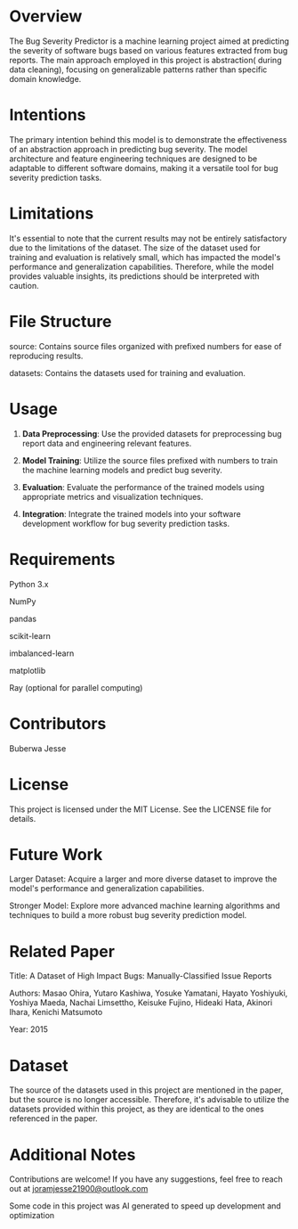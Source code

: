 # Overview

The Bug Severity Predictor is a machine learning project aimed at predicting the severity of software bugs based on various features extracted from bug reports. The main approach employed in this project is abstraction( during data cleaning), focusing on generalizable patterns rather than specific domain knowledge.

# Intentions

The primary intention behind this model is to demonstrate the effectiveness of an abstraction approach in predicting bug severity. The model architecture and feature engineering techniques are designed to be adaptable to different software domains, making it a versatile tool for bug severity prediction tasks.

# Limitations

It's essential to note that the current results may not be entirely satisfactory due to the limitations of the dataset. The size of the dataset used for training and evaluation is relatively small, which has impacted the model's performance and generalization capabilities. Therefore, while the model provides valuable insights, its predictions should be interpreted with caution.

# File Structure
source: Contains source files organized with prefixed numbers for ease of reproducing results.

datasets: Contains the datasets used for training and evaluation.

# Usage

1. **Data Preprocessing**: Use the provided datasets for preprocessing bug report data and engineering relevant features.

2. **Model Training**: Utilize the source files prefixed with numbers to train the machine learning models and predict bug severity.

3. **Evaluation**: Evaluate the performance of the trained models using appropriate metrics and visualization techniques.

4. **Integration**: Integrate the trained models into your software development workflow for bug severity prediction tasks.

# Requirements
Python 3.x

NumPy

pandas

scikit-learn

imbalanced-learn

matplotlib

Ray (optional for parallel computing)

# Contributors
Buberwa Jesse

# License
This project is licensed under the MIT License. See the LICENSE file for details.

# Future Work
Larger Dataset: Acquire a larger and more diverse dataset to improve the model's performance and generalization capabilities.

Stronger Model: Explore more advanced machine learning algorithms and techniques to build a more robust bug severity prediction model.

# Related Paper
Title: A Dataset of High Impact Bugs: Manually-Classified Issue Reports

Authors: Masao Ohira, Yutaro Kashiwa, Yosuke Yamatani, Hayato Yoshiyuki, Yoshiya Maeda, Nachai Limsettho, Keisuke Fujino, Hideaki Hata, Akinori Ihara, Kenichi Matsumoto

Year: 2015

# Dataset
The source of the datasets used in this project are mentioned in the paper, but the source is no longer accessible. Therefore, it's advisable to utilize the datasets provided within this project, as they are identical to the ones referenced in the paper.

# Additional Notes
Contributions are welcome! If you have any suggestions, feel free to reach out at joramjesse21900@outlook.com

Some code in this project was AI generated to speed up development and optimization
